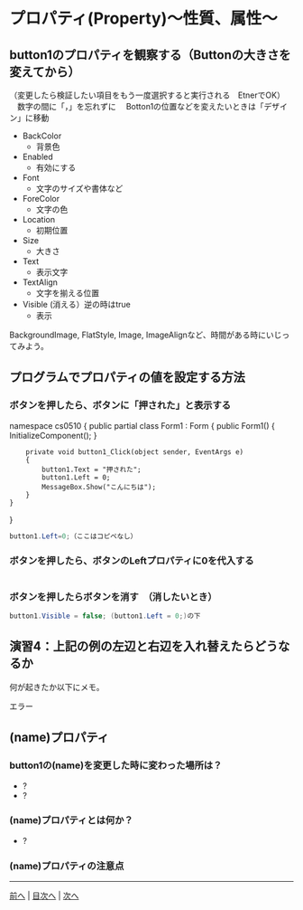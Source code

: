 # プロパティ(Property)～性質、属性～

## button1のプロパティを観察する（Buttonの大きさを変えてから）
（変更したら検証したい項目をもう一度選択すると実行される　EtnerでOK）
　数字の間に「，」を忘れずに　
 Botton1の位置などを変えたいときは「デザイン」に移動
- BackColor
  - 背景色
- Enabled
  - 有効にする
- Font
  - 文字のサイズや書体など
- ForeColor
  - 文字の色
- Location
  - 初期位置
- Size
  - 大きさ
- Text
  - 表示文字
- TextAlign
  - 文字を揃える位置
- Visible (消える）逆の時はtrue
  - 表示

BackgroundImage, FlatStyle, Image, ImageAlignなど、時間がある時にいじってみよう。

## プログラムでプロパティの値を設定する方法
### ボタンを押したら、ボタンに「押された」と表示する
namespace cs0510
{
    public partial class Form1 : Form
    {
        public Form1()
        {
            InitializeComponent();
        }

        private void button1_Click(object sender, EventArgs e)
        {
            button1.Text = "押された";
            button1.Left = 0;
            MessageBox.Show("こんにちは");
        }
    }
}
```cs
button1.Left=0;（ここはコピペなし）
```

### ボタンを押したら、ボタンのLeftプロパティに0を代入する

```cs

```

### ボタンを押したらボタンを消す　（消したいとき）

```cs
button1.Visible = false; (button1.Left = 0;)の下
```

## 演習4：上記の例の左辺と右辺を入れ替えたらどうなるか
何が起きたか以下にメモ。

エラー

## (name)プロパティ
### button1の(name)を変更した時に変わった場所は？

- ?
- ?

### (name)プロパティとは何か？

- ?

### (name)プロパティの注意点


---

[前へ](03.md) | [目次へ](README.md#%E7%9B%AE%E6%AC%A1) | [次へ](05.md)
